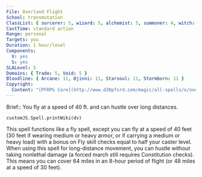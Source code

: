 ```yaml
---
File: Overland Flight
School: transmutation
ClassList: { sorcerer: 5, wizard: 5, alchemist: 5, summoner: 4, witch: 5, magus: 5, shaman: 5, occultist: 5, psychic: 5, spiritualist: 5, unchained summoner: 5 }
CastTime: standard action
Range: personal
Targets: you
Duration: 1 hour/level
Components:
  V: yes
  S: yes
SLALevel: 5
Domains: { Trade: 5, Void: 5 }
Bloodline: { Arcane: 11, Djinni: 11, Starsoul: 11, Stormborn: 11 }
Copyright:
  Content: "[PFRPG Core](http://www.d20pfsrd.com/magic/all-spells/o/overland-flight)"
---
```

Brief:: You fly at a speed of 40 ft. and can hustle over long distances.

```dataviewjs
customJS.Spell.printWiki(dv)
```

This spell functions like a fly spell, except you can fly at a speed of 40 feet (30 feet if wearing medium or heavy armor, or if carrying a medium or heavy load) with a bonus on Fly skill checks equal to half your caster level. When using this spell for long-distance movement, you can hustle without taking nonlethal damage (a forced march still requires Constitution checks). This means you can cover 64 miles in an 8-hour period of flight (or 48 miles at a speed of 30 feet).
